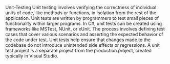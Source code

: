 Unit-Testing
Unit testing involves verifying the correctness of individual units of code, like methods or functions, in isolation from the rest of the application.
Unit tests are written by programmers to test small pieces of functionality within larger programs.
In C#, unit tests can be created using frameworks like MSTest, NUnit, or xUnit.
The process involves defining test cases that cover various scenarios and asserting the expected behavior of the code under test.
Unit tests help ensure that changes made to the codebase do not introduce unintended side effects or regressions.
A unit test project is a separate project from the production project, created typically in Visual Studio.
